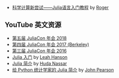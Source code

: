 - [科学计算新尝试——Julia语言入门教程](https://www.bilibili.com/video/av28178443/) by [Roger](http://discourse.juliacn.com/u/roger/summary)  


## YouTube 英文资源

- [第五届 JuliaCon 年会 2018](https://www.youtube.com/playlist?list=PLP8iPy9hna6Qsq5_-zrg0NTwqDSDYtfQB)
- [第四届 JuliaCon 年会 2017 (Berkeley)](https://www.youtube.com/playlist?list=PLP8iPy9hna6QpP6vqZs408etJVECPKIev)
- [第三届 JuliaCon 年会 2016](https://www.youtube.com/playlist?list=PLP8iPy9hna6SQPwZUDtAM59-wPzCPyD_S)
- [Julia 入门](https://www.youtube.com/watch?v=pHQdSmySQ_w&list=UU6LD83Gx-mFVq9y33w0YEug)
  by [Leah Hanson](https://twitter.com/astrieanna)
- [Julia 简介](https://youtu.be/8mZRIRHAZfo) by
  [Huda Nassar](https://twitter.com/nassarhuda)
- [给 Python 统计学家的 Julia 简介](https://youtu.be/Cj6bjqS5otM) by [John Pearson](https://twitter.com/jmxpearson)
